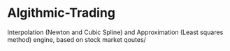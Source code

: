# Algithmic-Trading
Interpolation (Newton and Cubic Spline) and Approximation (Least squares method) engine, based on stock market qoutes/
